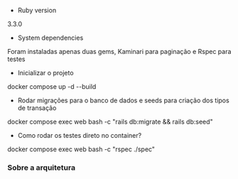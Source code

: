 * Ruby version

3.3.0

* System dependencies

Foram instaladas apenas duas gems, Kaminari para paginação e Rspec para testes

* Inicializar o projeto

docker compose up -d --build

* Rodar migrações para o banco de dados e seeds para criação dos tipos de transação

docker compose exec web bash -c "rails db:migrate && rails db:seed"

* Como rodar os testes direto no container?

docker compose exec web bash -c "rspec ./spec"


### Sobre a arquitetura


